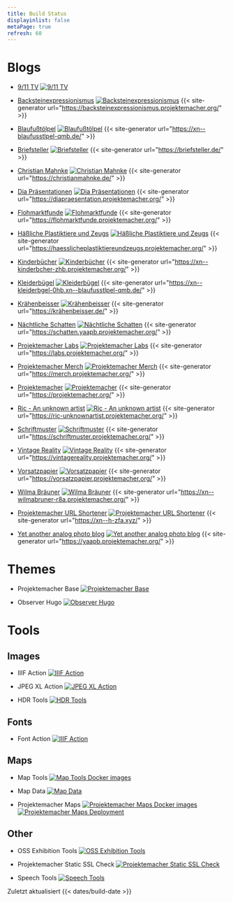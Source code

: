 ```yaml
---
title: Build Status
displayinlist: false
metaPage: true
refresh: 60
---
```


# Blogs

* [9/11 TV](https://911tv.projektemacher.org/) [![9/11 TV](https://github.com/cmahnke/911tv/actions/workflows/gh-pages.yaml/badge.svg)](https://github.com/cmahnke/911tv/actions/workflows/gh-pages.yaml)

* [Backsteinexpressionismus](https://backsteinexpressionismus.projektemacher.org/) [![Backsteinexpressionismus](https://github.com/cmahnke/backsteinexpressionismus/actions/workflows/gh-pages.yml/badge.svg)](https://github.com/cmahnke/backsteinexpressionismus/actions/workflows/gh-pages.yml) {{< site-generator url="https://backsteinexpressionismus.projektemacher.org/" >}}

* [Blaufußtölpel](https://xn--blaufusstlpel-qmb.de/) [![Blaufußtölpel](https://github.com/cmahnke/blaufusstoelpel/actions/workflows/gh-pages.yml/badge.svg)](https://github.com/cmahnke/blaufusstoelpel/actions/workflows/gh-pages.yml) {{< site-generator url="https://xn--blaufusstlpel-qmb.de/" >}}

* [Briefsteller](https://briefsteller.de/) [![Briefsteller](https://github.com/cmahnke/briefsteller/actions/workflows/gh-pages.yml/badge.svg)](https://github.com/cmahnke/briefsteller/actions/workflows/gh-pages.yml) {{< site-generator url="https://briefsteller.de/" >}}

* [Christian Mahnke](https://christianmahnke.de/) [![Christian Mahnke](https://github.com/cmahnke/christianmahnke/actions/workflows/gh-pages.yml/badge.svg)](https://github.com/cmahnke/christianmahnke/actions/workflows/gh-pages.yml) {{< site-generator url="https://christianmahnke.de/" >}}

* [Dia Präsentationen](https://diapraesentation.projektemacher.org/) [![Dia Präsentationen](https://github.com/cmahnke/diapraesentation/actions/workflows/gh-pages.yml/badge.svg)](https://github.com/cmahnke/diapraesentation/actions/workflows/gh-pages.yml) {{< site-generator url="https://diapraesentation.projektemacher.org/" >}}

* [Flohmarktfunde](https://flohmarktfunde.projektemacher.org/) [![Flohmarktfunde](https://github.com/cmahnke/flohmarktfunde/actions/workflows/gh-pages.yml/badge.svg)](https://github.com/cmahnke/flohmarktfunde/actions/workflows/gh-pages.yml) {{< site-generator url="https://flohmarktfunde.projektemacher.org/" >}}

* [Häßliche Plastiktiere und Zeugs](https://haesslicheplastiktiereundzeugs.projektemacher.org/) [![Häßliche Plastiktiere und Zeugs](https://github.com/cmahnke/haesslicheplastiktiereundzeugs/actions/workflows/gh-pages.yml/badge.svg)](https://github.com/cmahnke/haesslicheplastiktiereundzeugs/actions/workflows/gh-pages.yml) {{< site-generator url="https://haesslicheplastiktiereundzeugs.projektemacher.org/" >}}

* [Kinderbücher](https://xn--kinderbcher-zhb.projektemacher.org/) [![Kinderbücher](https://github.com/cmahnke/kinderbuecher/actions/workflows/gh-pages.yml/badge.svg)](https://github.com/cmahnke/kinderbuecher/actions/workflows/gh-pages.yml) {{< site-generator url="https://xn--kinderbcher-zhb.projektemacher.org/" >}}

* [Kleiderbügel](https://xn--kleiderbgel-0hb.xn--blaufusstlpel-qmb.de/) [![Kleiderbügel](https://github.com/cmahnke/kleiderbuegel/actions/workflows/gh-pages.yml/badge.svg)](https://github.com/cmahnke/kleiderbuegel/actions/workflows/gh-pages.yml) {{< site-generator url="https://xn--kleiderbgel-0hb.xn--blaufusstlpel-qmb.de/" >}}

* [Krähenbeisser](https://krähenbeisser.de/) [![Krähenbeisser](https://github.com/cmahnke/kraehenbeisser/actions/workflows/gh-pages.yml/badge.svg)](https://github.com/cmahnke/kraehenbeisser/actions/workflows/gh-pages.yml) {{< site-generator url="https://krähenbeisser.de/" >}}

* [Nächtliche Schatten](https://schatten.yaapb.projektemacher.org/) [![Nächtliche Schatten](https://github.com/cmahnke/schatten/actions/workflows/gh-pages.yml/badge.svg)](https://github.com/cmahnke/schatten/actions/workflows/gh-pages.yml) {{< site-generator url="https://schatten.yaapb.projektemacher.org/" >}}

* [Projektemacher Labs](https://labs.projektemacher.org/) [![Projektemacher Labs](https://github.com/cmahnke/labs.projektemacher.org/actions/workflows/gh-pages.yml/badge.svg)](https://github.com/cmahnke/labs.projektemacher.org/actions/workflows/gh-pages.yml) {{< site-generator url="https://labs.projektemacher.org/" >}}

* [Projektemacher Merch](https://merch.projektemacher.org/) [![Projektemacher Merch](https://github.com/cmahnke/merch.projektemacher/actions/workflows/gh-pages.yml/badge.svg)](https://github.com/cmahnke/merch.projektemacher/actions/workflows/gh-pages.yml) {{< site-generator url="https://merch.projektemacher.org/" >}}

* [Projektemacher](https://projektemacher.org/) [![Projektemacher](https://github.com/cmahnke/projektemacher/actions/workflows/gh-pages.yml/badge.svg)](https://github.com/cmahnke/projektemacher/actions/workflows/gh-pages.yml) {{< site-generator url="https://projektemacher.org/" >}}

* [Ric - An unknown artist](https://ric-unknownartist.projektemacher.org/) [![Ric - An unknown artist](https://github.com/cmahnke/ric-unknownartist/actions/workflows/gh-pages.yml/badge.svg)](https://github.com/cmahnke/ric-unknownartist/actions/workflows/gh-pages.yml) {{< site-generator url="https://ric-unknownartist.projektemacher.org/" >}}

* [Schriftmuster](https://schriftmuster.projektemacher.org/) [![Schriftmuster](https://github.com/cmahnke/schriftmuster/actions/workflows/gh-pages.yml/badge.svg)](https://github.com/cmahnke/schriftmuster/actions/workflows/gh-pages.yml) {{< site-generator url="https://schriftmuster.projektemacher.org/" >}}

* [Vintage Reality](https://vintagereality.projektemacher.org/) [![Vintage Reality](https://github.com/cmahnke/vintagereality/actions/workflows/gh-pages.yml/badge.svg)](https://github.com/cmahnke/vintagereality/actions/workflows/gh-pages.yml) {{< site-generator url="https://vintagereality.projektemacher.org/" >}}

* [Vorsatzpapier](https://vorsatzpapier.projektemacher.org/) [![Vorsatzpapier](https://github.com/cmahnke/vorsatzpapier/actions/workflows/gh-pages.yml/badge.svg)](https://github.com/cmahnke/vorsatzpapier/actions/workflows/gh-pages.yml) {{< site-generator url="https://vorsatzpapier.projektemacher.org/" >}}

* [Wilma Bräuner](https://xn--wilmabruner-r8a.projektemacher.org/) [![Wilma Bräuner](https://github.com/cmahnke/wilmabraeuner/actions/workflows/gh-pages.yml/badge.svg)](https://github.com/cmahnke/wilmabraeuner/actions/workflows/gh-pages.yml) {{< site-generator url="https://xn--wilmabruner-r8a.projektemacher.org/" >}}

* [Projektemacher URL Shortener](https://xn--h-zfa.xyz/) [![Projektemacher URL Shortener](https://github.com/cmahnke/xn--h-zfa.xyz/actions/workflows/gh-pages.yml/badge.svg)](https://github.com/cmahnke/xn--h-zfa.xyz/actions/workflows/gh-pages.yml) {{< site-generator url="https://xn--h-zfa.xyz/" >}}

* [Yet another analog photo blog](https://yaapb.projektemacher.org/) [![Yet another analog photo blog](https://github.com/cmahnke/yaapb/actions/workflows/gh-pages.yml/badge.svg)](https://github.com/cmahnke/yaapb/actions/workflows/gh-pages.yml) {{< site-generator url="https://yaapb.projektemacher.org/" >}}

# Themes

* Projektemacher Base [![Projektemacher Base](https://github.com/cmahnke/projektemacher-base/actions/workflows/test.yml/badge.svg)](https://github.com/cmahnke/projektemacher-base/actions/workflows/test.yml)

* Observer Hugo [![Observer Hugo](https://github.com/cmahnke/observer-hugo/actions/workflows/test.yml/badge.svg)](https://github.com/cmahnke/observer-hugo/actions/workflows/test.yml)

# Tools

## Images

* IIIF Action [![IIIF Action](https://github.com/cmahnke/iiif-action/actions/workflows/docker.yaml/badge.svg)](https://github.com/cmahnke/iiif-action/actions/workflows/docker.yaml)

* JPEG XL Action [![JPEG XL Action](https://github.com/cmahnke/jpeg-xl-action/actions/workflows/docker.yaml/badge.svg)](https://github.com/cmahnke/jpeg-xl-action/actions/workflows/docker.yaml)

* HDR Tools [![HDR Tools](https://github.com/cmahnke/hdr-tools/actions/workflows/docker.yaml/badge.svg)](https://github.com/cmahnke/hdr-tools/actions/workflows/docker.yaml)

## Fonts

* Font Action [![IIIF Action](https://github.com/cmahnke/font-action/actions/workflows/docker.yaml/badge.svg)](https://github.com/cmahnke/font-action/actions/workflows/docker.yaml)

## Maps

* Map Tools [![Map Tools Docker images](https://github.com/cmahnke/map-tools/actions/workflows/docker.yaml/badge.svg)](https://github.com/cmahnke/map-tools/actions/workflows/docker.yaml)

* Map Data [![Map Data](https://github.com/cmahnke/map-data/actions/workflows/data.yaml/badge.svg)](https://github.com/cmahnke/map-data/actions/workflows/data.yaml)

* Projektemacher Maps [![Projektemacher Maps Docker images](https://github.com/cmahnke/projektemacher-maps/actions/workflows/docker.yaml/badge.svg)](https://github.com/cmahnke/projektemacher-maps/actions/workflows/docker.yaml) [![Projektemacher Maps Deployment](https://github.com/cmahnke/projektemacher-maps/actions/workflows/deploy.yaml/badge.svg)](https://github.com/cmahnke/projektemacher-maps/actions/workflows/deploy.yaml)

## Other

* OSS Exhibition Tools [![OSS Exhibition Tools](https://github.com/cmahnke/oss-exhibition-tools/actions/workflows/docker.yaml/badge.svg)](https://github.com/cmahnke/oss-exhibition-tools/actions/workflows/docker.yaml)

* Projektemacher Static SSL Check [![Projektemacher Static SSL Check](https://github.com/cmahnke/labs.projektemacher.org/actions/workflows/ssl-check.yml/badge.svg)](https://github.com/cmahnke/labs.projektemacher.org/actions/workflows/ssl-check.yml)

* Speech Tools [![Speech Tools](https://github.com/cmahnke/speech-tools/actions/workflows/docker.yaml/badge.svg)](https://github.com/cmahnke/speech-tools/actions/workflows/docker.yaml)

Zuletzt aktualisiert {{< dates/build-date >}}
